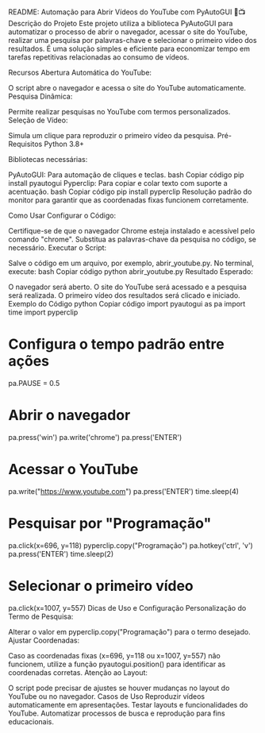 README: Automação para Abrir Vídeos do YouTube com PyAutoGUI 🎥📺
Descrição do Projeto
Este projeto utiliza a biblioteca PyAutoGUI para automatizar o processo de abrir o navegador, acessar o site do YouTube, realizar uma pesquisa por palavras-chave e selecionar o primeiro vídeo dos resultados. É uma solução simples e eficiente para economizar tempo em tarefas repetitivas relacionadas ao consumo de vídeos.

Recursos
Abertura Automática do YouTube:

O script abre o navegador e acessa o site do YouTube automaticamente.
Pesquisa Dinâmica:

Permite realizar pesquisas no YouTube com termos personalizados.
Seleção de Vídeo:

Simula um clique para reproduzir o primeiro vídeo da pesquisa.
Pré-Requisitos
Python 3.8+

Bibliotecas necessárias:

PyAutoGUI: Para automação de cliques e teclas.
bash
Copiar código
pip install pyautogui
Pyperclip: Para copiar e colar texto com suporte a acentuação.
bash
Copiar código
pip install pyperclip
Resolução padrão do monitor para garantir que as coordenadas fixas funcionem corretamente.

Como Usar
Configurar o Código:

Certifique-se de que o navegador Chrome esteja instalado e acessível pelo comando "chrome".
Substitua as palavras-chave da pesquisa no código, se necessário.
Executar o Script:

Salve o código em um arquivo, por exemplo, abrir_youtube.py.
No terminal, execute:
bash
Copiar código
python abrir_youtube.py
Resultado Esperado:

O navegador será aberto.
O site do YouTube será acessado e a pesquisa será realizada.
O primeiro vídeo dos resultados será clicado e iniciado.
Exemplo do Código
python
Copiar código
import pyautogui as pa
import time
import pyperclip

# Configura o tempo padrão entre ações
pa.PAUSE = 0.5

# Abrir o navegador
pa.press('win')
pa.write('chrome')
pa.press('ENTER')

# Acessar o YouTube
pa.write("https://www.youtube.com")
pa.press('ENTER')
time.sleep(4)

# Pesquisar por "Programação"
pa.click(x=696, y=118)
pyperclip.copy("Programação")
pa.hotkey('ctrl', 'v')
pa.press('ENTER')
time.sleep(2)

# Selecionar o primeiro vídeo
pa.click(x=1007, y=557)
Dicas de Uso e Configuração
Personalização do Termo de Pesquisa:

Alterar o valor em pyperclip.copy("Programação") para o termo desejado.
Ajustar Coordenadas:

Caso as coordenadas fixas (x=696, y=118 ou x=1007, y=557) não funcionem, utilize a função pyautogui.position() para identificar as coordenadas corretas.
Atenção ao Layout:

O script pode precisar de ajustes se houver mudanças no layout do YouTube ou no navegador.
Casos de Uso
Reproduzir vídeos automaticamente em apresentações.
Testar layouts e funcionalidades do YouTube.
Automatizar processos de busca e reprodução para fins educacionais.
